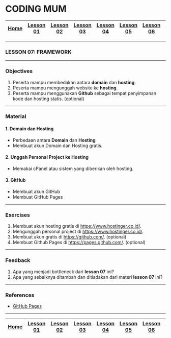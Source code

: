 # CODING MUM

| [Home][0] | [Lesson 01][1] | [Lesson 02][2] | [Lesson 03][3] | [Lesson 04][4] | [Lesson 05][5] | [Lesson 06][6] | [Lesson 07][7] | [Presentation][8] | [Lesson 09][9] | [Lesson 10][10] | [Lesson 11][11] | [Presentation][12] |
|:---------:|:--------------:|:--------------:|:--------------:|:--------------:|:--------------:|:--------------------:|:--------------:|:-----------------:|:--------------:|:--------------------:|:--------------:|:-----------------:|

---

### LESSON 07: FRAMEWORK

---

### Objectives
1. Peserta mampu membedakan antara **domain** dan **hosting**.
2. Peserta mampu mengunggah website ke **hosting**.
3. Peserta mampu menggunakan **Github** sebagai tempat penyimpanan kode dan hosting statis. (optional)

---

### Material

#### 1. Domain dan Hosting
* Perbedaan antara **Domain** dan **Hosting**
* Membuat akun Domain dan Hosting gratis.

#### 2. Unggah Personal Project ke Hosting
* Memakai cPanel atau sistem yang diberikan oleh hosting.

#### 3. GitHub
* Membuat akun GitHub
* Membuat GitHub Pages

---

### Exercises
1. Membuat akun hosting gratis di https://www.hostinger.co.id/.
2. Mengunggah personal project di https://www.hostinger.co.id/.
3. Membuat akun gratis di https://github.com/. (optional)
4. Membuat Github Pages di https://pages.github.com/. (optional)

---

### Feedback
1. Apa yang menjadi bottleneck dari **lesson 07** ini?
2. Apa yang sebaiknya ditambah dan ditiadakan dari materi **lesson 07** ini?

---

### References
* [GitHub Pages](https://pages.github.com/ "GitHub Pages")

---

| [Home][0] | [Lesson 01][1] | [Lesson 02][2] | [Lesson 03][3] | [Lesson 04][4] | [Lesson 05][5] | [Lesson 06][6] | [Lesson 07][7] | [Presentation][8] | [Lesson 09][9] | [Lesson 10][10] | [Lesson 11][11] | [Presentation][12] |
|:---------:|:--------------:|:--------------:|:--------------:|:--------------:|:--------------:|:--------------------:|:--------------:|:-----------------:|:--------------:|:--------------------:|:--------------:|:-----------------:|

[0]: README.md "Home"
[1]: lesson-01.md "Web Technology"
[2]: lesson-02.md "Anchor & Paging"
[3]: lesson-03.md "Typography"
[4]: lesson-04.md "Form & Embed"
[5]: lesson-05.md "Topography"
[6]: lesson-06.md "Topography"
[7]: lesson-07.md "Framework"
[8]: lesson-08.md "Framework Lanjut"
[5]: lesson-09.md "Personal Project"
[6]: lesson-10.md "Consutlation"
[7]: lesson-11.md "Domain, Hosting dan Github Pages"
[8]: lesson-12.md "Presentation"
